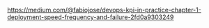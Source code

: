 https://medium.com/@fabiojose/devops-kpi-in-practice-chapter-1-deployment-speed-frequency-and-failure-2fd0a9303249
